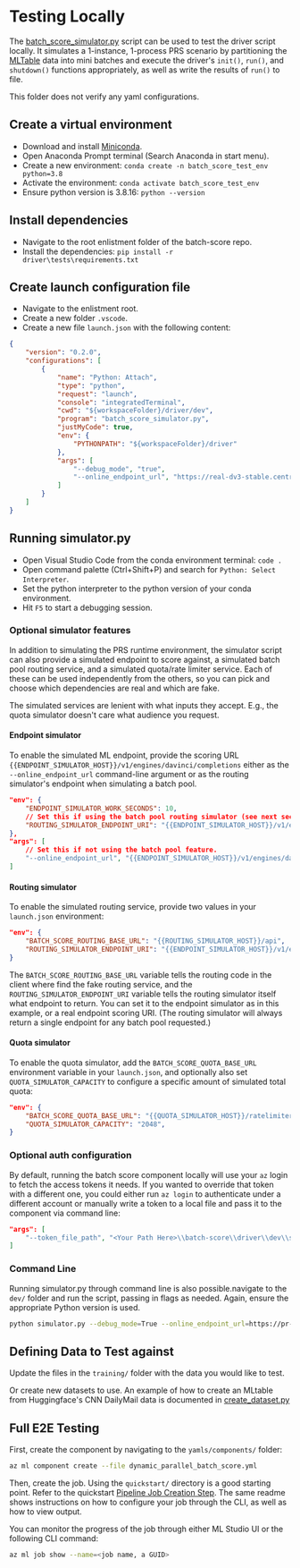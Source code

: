 # Testing Locally

The [batch_score_simulator.py](https://msdata.visualstudio.com/Vienna/_git/batch-score?path=/driver/dev/batch_score_simulator.py) script can be used to test the driver script locally. It simulates a 1-instance, 1-process PRS scenario by partitioning the [MLTable](https://msdata.visualstudio.com/Vienna/_git/batch-score?path=/driver/dev/training) data into mini batches and execute the driver's `init()`, `run()`, and `shutdown()` functions appropriately, as well as write the results of `run()` to file.

This folder does not verify any yaml configurations.

## Create a virtual environment
- Download and install [Miniconda](https://docs.conda.io/en/latest/miniconda.html).
- Open Anaconda Prompt terminal (Search Anaconda in start menu).
- Create a new environment: `conda create -n batch_score_test_env python=3.8`
- Activate the environment: `conda activate batch_score_test_env`
- Ensure python version is 3.8.16: `python --version`

## Install dependencies
- Navigate to the root enlistment folder of the batch-score repo.
- Install the dependencies: `pip install -r driver\tests\requirements.txt`

## Create launch configuration file
- Navigate to the enlistment root. 
- Create a new folder `.vscode`.
- Create a new file `launch.json` with the following content:
```json
{
    "version": "0.2.0",
    "configurations": [
        {
            "name": "Python: Attach",
            "type": "python",
            "request": "launch",
            "console": "integratedTerminal",
            "cwd": "${workspaceFolder}/driver/dev",
            "program": "batch_score_simulator.py",
            "justMyCode": true,
            "env": {
                "PYTHONPATH": "${workspaceFolder}/driver"
            },
            "args": [
                "--debug_mode", "true",
                "--online_endpoint_url", "https://real-dv3-stable.centralus.inference.ml.azure.com/v1/engines/davinci/completions",
            ]
        }
    ]
}
```
## Running simulator.py
- Open Visual Studio Code from the conda environment terminal: `code .`
- Open command palette (Ctrl+Shift+P) and search for `Python: Select Interpreter`.
- Set the python interpreter to the python version of your conda environment.
- Hit `F5` to start a debugging session. 

### Optional simulator features

In addition to simulating the PRS runtime environment, the simulator script can also provide a simulated endpoint to score against, a simulated batch pool routing service, and a simulated quota/rate limiter service. Each of these can be used independently from the others, so you can pick and choose which dependencies are real and which are fake.

The simulated services are lenient with what inputs they accept. E.g., the quota simulator doesn't care what audience you request.

#### Endpoint simulator

To enable the simulated ML endpoint, provide the scoring URL `{{ENDPOINT_SIMULATOR_HOST}}/v1/engines/davinci/completions` either as the `--online_endpoint_url` command-line argument or as the routing simulator's endpoint when simulating a batch pool.

```json
"env": {
    "ENDPOINT_SIMULATOR_WORK_SECONDS": 10,
    // Set this if using the batch pool routing simulator (see next section).
    "ROUTING_SIMULATOR_ENDPOINT_URI": "{{ENDPOINT_SIMULATOR_HOST}}/v1/engines/davinci/completions",
},
"args": [
    // Set this if not using the batch pool feature.
    "--online_endpoint_url", "{{ENDPOINT_SIMULATOR_HOST}}/v1/engines/davinci/completions",
]
```

#### Routing simulator

To enable the simulated routing service, provide two values in your `launch.json` environment:

```json
"env": {
    "BATCH_SCORE_ROUTING_BASE_URL": "{{ROUTING_SIMULATOR_HOST}}/api",
    "ROUTING_SIMULATOR_ENDPOINT_URI": "{{ENDPOINT_SIMULATOR_HOST}}/v1/engines/ada/completions",
}
```

The `BATCH_SCORE_ROUTING_BASE_URL` variable tells the routing code in the client where find the fake routing service, and the `ROUTING_SIMULATOR_ENDPOINT_URI` variable tells the routing simulator itself what endpoint to return. You can set it to the endpoint simulator as in this example, or a real endpoint scoring URI. (The routing simulator will always return a single endpoint for any batch pool requested.)

#### Quota simulator

To enable the quota simulator, add the `BATCH_SCORE_QUOTA_BASE_URL` environment variable in your `launch.json`, and optionally also set `QUOTA_SIMULATOR_CAPACITY` to configure a specific amount of simulated total quota:

```json
"env": {
    "BATCH_SCORE_QUOTA_BASE_URL": "{{QUOTA_SIMULATOR_HOST}}/ratelimiter",
    "QUOTA_SIMULATOR_CAPACITY": "2048",
}
```

### Optional auth configuration

By default, running the batch score component locally will use your `az` login to fetch the access tokens it needs. If you wanted to override that token with a different one, you could either run `az login` to authenticate under a different account or manually write a token to a local file and pass it to the component via command line:

```json
"args": [
    "--token_file_path", "<Your Path Here>\\batch-score\\driver\\dev\\secrets\\token.txt"
]
```

### Command Line

Running simulator.py through command line is also possible.navigate to the `dev/` folder and run the script, passing in flags as needed. Again, ensure the appropriate Python version is used.

```bash
python simulator.py --debug_mode=True --online_endpoint_url=https://pr-wenbinmeng.eastus.inference.ml.azure.com/v1/engines/ada/completions --azureml_model_deployment=api-ci-ea27f087 --token_file_path=./secrets/token.txt
```

## Defining Data to Test against

Update the files in the `training/` folder with the data you would like to test.

Or create new datasets to use. An example of how to create an MLtable from Huggingface's CNN DailyMail data is documented in [create_dataset.py](./datasets/create_dataset.py)

## Full E2E Testing

First, create the component by navigating to the `yamls/components/` folder:

```bash
az ml component create --file dynamic_parallel_batch_score.yml
```

Then, create the job. Using the `quickstart/` directory is a good starting point. Refer to the quickstart [Pipeline Job Creation Step](../../quickstart/README.md#4-create-the-pipeline-job). The same readme shows instructions on how to configure your job through the CLI, as well as how to view output.

You can monitor the progress of the job through either ML Studio UI or the following CLI command:

```bash
az ml job show --name=<job name, a GUID>
```
